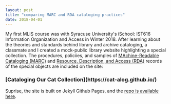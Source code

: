 ```yaml
---
layout: post
title: "comparing MARC and RDA cataloging practices"
date: 2018-04-01
---
```


My first MLIS course was with Syracuse University's iSchool: IST616 Information Organization and Access in Winter 2018. After learning about the theories and standards behind library and archive cataloging, a classmate and I created a mock-public library website highlighting a special collection. The procedures, policiies, and samples of [MAchine-Readable Cataloging (MARC)](https://www.loc.gov/marc/) and [Resource, Description, and Access (RDA)](https://www.rdatoolkit.org/) records of the special objects are included on the site:

<h3>[Cataloging Our Cat Collection](https://cat-alog.github.io/)</h3>

Suprise, the site is built on Jekyll Github Pages, and the [repo is available here](https://github.com/cat-alog/cat-alog.github.io).
